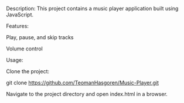 Description:
This project contains a music player application built using JavaScript.

Features:

Play, pause, and skip tracks

Volume control

Usage:

Clone the project:

git clone https://github.com/TeomanHasgoren/Music-Player.git

Navigate to the project directory and open index.html in a browser.
